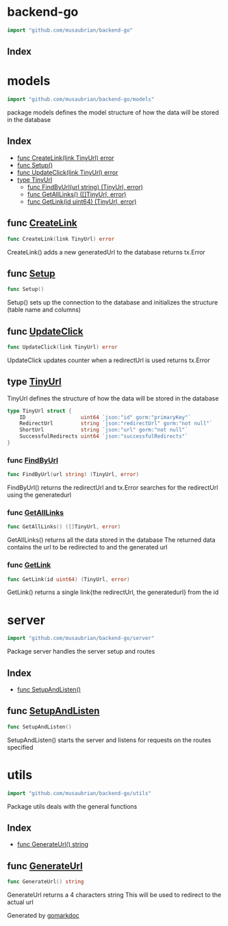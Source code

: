 <!-- Code generated by gomarkdoc. DO NOT EDIT -->

# backend\-go

```go
import "github.com/musaubrian/backend-go"
```

## Index



# models

```go
import "github.com/musaubrian/backend-go/models"
```

package models defines the model structure of how the data will be stored in the database

## Index

- [func CreateLink(link TinyUrl) error](<#func-createlink>)
- [func Setup()](<#func-setup>)
- [func UpdateClick(link TinyUrl) error](<#func-updateclick>)
- [type TinyUrl](<#type-tinyurl>)
  - [func FindByUrl(url string) (TinyUrl, error)](<#func-findbyurl>)
  - [func GetAllLinks() ([]TinyUrl, error)](<#func-getalllinks>)
  - [func GetLink(id uint64) (TinyUrl, error)](<#func-getlink>)


## func [CreateLink](<https://github.com/musaubrian/backend-go/blob/main/models/tinyUrl.go#L36>)

```go
func CreateLink(link TinyUrl) error
```

CreateLink\(\) adds a new generatedUrl to the database returns tx.Error

## func [Setup](<https://github.com/musaubrian/backend-go/blob/main/models/model.go#L31>)

```go
func Setup()
```

Setup\(\) sets up the connection to the database and initializes the structure \(table name and columns\)

## func [UpdateClick](<https://github.com/musaubrian/backend-go/blob/main/models/tinyUrl.go#L44>)

```go
func UpdateClick(link TinyUrl) error
```

UpdateClick updates counter when a redirectUrl is used returns tx.Error

## type [TinyUrl](<https://github.com/musaubrian/backend-go/blob/main/models/model.go#L22-L27>)

TinyUrl defines the structure of how the data will be stored in the database

```go
type TinyUrl struct {
    ID                  uint64 `json:"id" gorm:"primaryKey"`
    RedirectUrl         string `json:"redirectUrl" gorm:"not null"`
    ShortUrl            string `json:"url" gorm:"not null"`
    SuccessfulRedirects uint64 `json:"successfulRedirects"`
}
```

### func [FindByUrl](<https://github.com/musaubrian/backend-go/blob/main/models/tinyUrl.go#L52>)

```go
func FindByUrl(url string) (TinyUrl, error)
```

FindByUrl\(\) returns the redirectUrl and tx.Error searches for the redirectUrl using the generatedurl

### func [GetAllLinks](<https://github.com/musaubrian/backend-go/blob/main/models/tinyUrl.go#L8>)

```go
func GetAllLinks() ([]TinyUrl, error)
```

GetAllLinks\(\) returns all the data stored in the database The returned data contains the url to be redirected to and the generated url

### func [GetLink](<https://github.com/musaubrian/backend-go/blob/main/models/tinyUrl.go#L22>)

```go
func GetLink(id uint64) (TinyUrl, error)
```

GetLink\(\) returns a single link\{the redirectUrl, the generatedurl\} from the id

# server

```go
import "github.com/musaubrian/backend-go/server"
```

Package server handles the server setup and routes

## Index

- [func SetupAndListen()](<#func-setupandlisten>)


## func [SetupAndListen](<https://github.com/musaubrian/backend-go/blob/main/server/server.go#L84>)

```go
func SetupAndListen()
```

SetupAndListen\(\) starts the server and listens for requests on the routes specified

# utils

```go
import "github.com/musaubrian/backend-go/utils"
```

Package utils deals with the general functions

## Index

- [func GenerateUrl() string](<#func-generateurl>)


## func [GenerateUrl](<https://github.com/musaubrian/backend-go/blob/main/utils/generateUrl.go#L11>)

```go
func GenerateUrl() string
```

GenerateUrl returns a 4 characters string This will be used to redirect to the actual url



Generated by [gomarkdoc](<https://github.com/princjef/gomarkdoc>)
